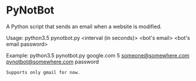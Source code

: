 # PyNotBot
A Python script that sends an email when a website is modified.

Usage:
        python3.5 pynotbot.py <url> <interval (in seconds)> <receiver email for notification> <bot's email> <bot's email password>

Example:
        python3.5 pynotbot.py google.com 5 someone@somewhere.com pynotbot@somewhere.com password

    Supports only gmail for now.
    
